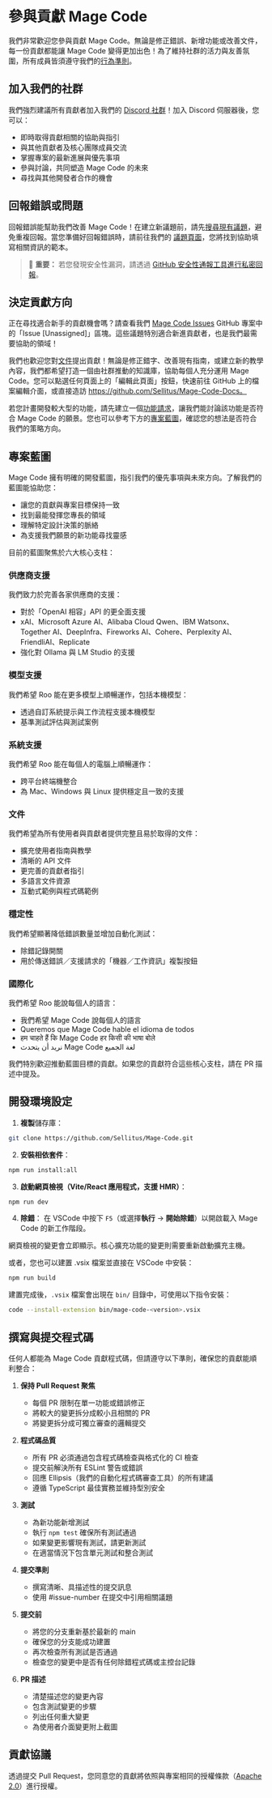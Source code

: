 # 參與貢獻 Mage Code

我們非常歡迎您參與貢獻 Mage Code。無論是修正錯誤、新增功能或改善文件，每一份貢獻都能讓 Mage Code 變得更加出色！為了維持社群的活力與友善氛圍，所有成員皆須遵守我們的[行為準則](CODE_OF_CONDUCT.md)。

## 加入我們的社群

我們強烈建議所有貢獻者加入我們的 [Discord 社群](https://discord.gg/magecode)！加入 Discord 伺服器後，您可以：

- 即時取得貢獻相關的協助與指引
- 與其他貢獻者及核心團隊成員交流
- 掌握專案的最新進展與優先事項
- 參與討論，共同塑造 Mage Code 的未來
- 尋找與其他開發者合作的機會

## 回報錯誤或問題

回報錯誤能幫助我們改善 Mage Code！在建立新議題前，請先[搜尋現有議題](https://github.com/Sellitus/Mage-Code/issues)，避免重複回報。當您準備好回報錯誤時，請前往我們的 [議題頁面](https://github.com/Sellitus/Mage-Code/issues/new/choose)，您將找到協助填寫相關資訊的範本。

<blockquote class='warning-note'>
     🔐 <b>重要：</b> 若您發現安全性漏洞，請透過 <a href="https://github.com/Sellitus/Mage-Code/security/advisories/new">GitHub 安全性通報工具進行私密回報</a>。
</blockquote>

## 決定貢獻方向

正在尋找適合新手的貢獻機會嗎？請查看我們 [Mage Code Issues](https://github.com/orgs/Sellitus/projects/1) GitHub 專案中的「Issue [Unassigned]」區塊。這些議題特別適合新進貢獻者，也是我們最需要協助的領域！

我們也歡迎您對[文件](https://docs.magecode.com/)提出貢獻！無論是修正錯字、改善現有指南，或建立新的教學內容，我們都希望打造一個由社群推動的知識庫，協助每個人充分運用 Mage Code。您可以點選任何頁面上的「編輯此頁面」按鈕，快速前往 GitHub 上的檔案編輯介面，或直接造訪 https://github.com/Sellitus/Mage-Code-Docs。

若您計畫開發較大型的功能，請先建立一個[功能請求](https://github.com/Sellitus/Mage-Code/discussions/categories/feature-requests?discussions_q=is%3Aopen+category%3A%22Feature+Requests%22+sort%3Atop)，讓我們能討論該功能是否符合 Mage Code 的願景。您也可以參考下方的[專案藍圖](#專案藍圖)，確認您的想法是否符合我們的策略方向。

## 專案藍圖

Mage Code 擁有明確的開發藍圖，指引我們的優先事項與未來方向。了解我們的藍圖能協助您：

- 讓您的貢獻與專案目標保持一致
- 找到最能發揮您專長的領域
- 理解特定設計決策的脈絡
- 為支援我們願景的新功能尋找靈感

目前的藍圖聚焦於六大核心支柱：

### 供應商支援

我們致力於完善各家供應商的支援：

- 對於「OpenAI 相容」API 的更全面支援
- xAI、Microsoft Azure AI、Alibaba Cloud Qwen、IBM Watsonx、Together AI、DeepInfra、Fireworks AI、Cohere、Perplexity AI、FriendliAI、Replicate
- 強化對 Ollama 與 LM Studio 的支援

### 模型支援

我們希望 Roo 能在更多模型上順暢運作，包括本機模型：

- 透過自訂系統提示與工作流程支援本機模型
- 基準測試評估與測試案例

### 系統支援

我們希望 Roo 能在每個人的電腦上順暢運作：

- 跨平台終端機整合
- 為 Mac、Windows 與 Linux 提供穩定且一致的支援

### 文件

我們希望為所有使用者與貢獻者提供完整且易於取得的文件：

- 擴充使用者指南與教學
- 清晰的 API 文件
- 更完善的貢獻者指引
- 多語言文件資源
- 互動式範例與程式碼範例

### 穩定性

我們希望顯著降低錯誤數量並增加自動化測試：

- 除錯記錄開關
- 用於傳送錯誤／支援請求的「機器／工作資訊」複製按鈕

### 國際化

我們希望 Roo 能說每個人的語言：

- 我們希望 Mage Code 說每個人的語言
- Queremos que Mage Code hable el idioma de todos
- हम चाहते हैं कि Mage Code हर किसी की भाषा बोले
- نريد أن يتحدث Mage Code لغة الجميع

我們特別歡迎推動藍圖目標的貢獻。如果您的貢獻符合這些核心支柱，請在 PR 描述中提及。

## 開發環境設定

1. **複製**儲存庫：

```sh
git clone https://github.com/Sellitus/Mage-Code.git
```

2. **安裝相依套件**：

```sh
npm run install:all
```

3. **啟動網頁檢視（Vite/React 應用程式，支援 HMR）**：

```sh
npm run dev
```

4. **除錯**：
   在 VSCode 中按下 `F5`（或選擇**執行** → **開始除錯**）以開啟載入 Mage Code 的新工作階段。

網頁檢視的變更會立即顯示。核心擴充功能的變更則需要重新啟動擴充主機。

或者，您也可以建置 .vsix 檔案並直接在 VSCode 中安裝：

```sh
npm run build
```

建置完成後，`.vsix` 檔案會出現在 `bin/` 目錄中，可使用以下指令安裝：

```sh
code --install-extension bin/mage-code-<version>.vsix
```

## 撰寫與提交程式碼

任何人都能為 Mage Code 貢獻程式碼，但請遵守以下準則，確保您的貢獻能順利整合：

1. **保持 Pull Request 聚焦**

    - 每個 PR 限制在單一功能或錯誤修正
    - 將較大的變更拆分成較小且相關的 PR
    - 將變更拆分成可獨立審查的邏輯提交

2. **程式碼品質**

    - 所有 PR 必須通過包含程式碼檢查與格式化的 CI 檢查
    - 提交前解決所有 ESLint 警告或錯誤
    - 回應 Ellipsis（我們的自動化程式碼審查工具）的所有建議
    - 遵循 TypeScript 最佳實務並維持型別安全

3. **測試**

    - 為新功能新增測試
    - 執行 `npm test` 確保所有測試通過
    - 如果變更影響現有測試，請更新測試
    - 在適當情況下包含單元測試和整合測試

4. **提交準則**

    - 撰寫清晰、具描述性的提交訊息
    - 使用 #issue-number 在提交中引用相關議題

5. **提交前**

    - 將您的分支重新基於最新的 main
    - 確保您的分支能成功建置
    - 再次檢查所有測試是否通過
    - 檢查您的變更中是否有任何除錯程式碼或主控台記錄

6. **PR 描述**
    - 清楚描述您的變更內容
    - 包含測試變更的步驟
    - 列出任何重大變更
    - 為使用者介面變更附上截圖

## 貢獻協議

透過提交 Pull Request，您同意您的貢獻將依照與專案相同的授權條款（[Apache 2.0](../LICENSE)）進行授權。
